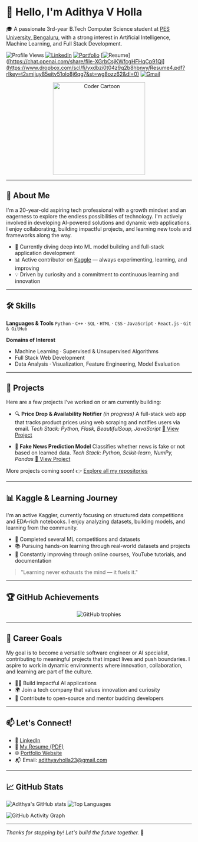 # 👋 Hello, I'm Adithya V Holla

🎓 A passionate 3rd-year B.Tech Computer Science student at [PES University, Bengaluru](https://www.pes.edu/), with a strong interest in Artificial Intelligence, Machine Learning, and Full Stack Development.

![Profile Views](https://komarev.com/ghpvc/?username=Adithya-Holla&label=Profile%20views&color=0e75b6&style=flat)
[![LinkedIn](https://img.shields.io/badge/LinkedIn-Adithya%20V%20Holla-blue?logo=linkedin)](https://www.linkedin.com/in/adiholla/)
[![Portfolio](https://img.shields.io/badge/Portfolio-HollaAI-green?logo=google-chrome)](https://hollai.onrender.com)
[![Resume](https://img.shields.io/badge/Resume-AdithyaVHolla-orange)]([https://chat.openai.com/share/file-XGrbCsjKWfcgHFHqCp91Qj](https://www.dropbox.com/scl/fi/vxdbzi0t04z9q2b8hbnvy/Resume4.pdf?rlkey=t2smijuy85eitv51olo8j6qg7&st=wg8ozz62&dl=0)
[![Gmail](https://img.shields.io/badge/Email-adithyavholla23%40gmail.com-red?logo=gmail)](mailto:adithyavholla23@gmail.com)

<p align="center">
  <img src="https://i.pinimg.com/originals/06/f3/aa/06f3aadfba3c4bba2e986463f1e5500c.gif" width="250" alt="Coder Cartoon">
</p>

---

## 🚀 About Me

I'm a 20-year-old aspiring tech professional with a growth mindset and an eagerness to explore the endless possibilities of technology. I'm actively involved in developing AI-powered solutions and dynamic web applications. I enjoy collaborating, building impactful projects, and learning new tools and frameworks along the way.

* 🎯 Currently diving deep into ML model building and full-stack application development
* 📊 Active contributor on [Kaggle](https://www.kaggle.com/) — always experimenting, learning, and improving
* 💡 Driven by curiosity and a commitment to continuous learning and innovation

---

## 🛠️ Skills

**Languages & Tools**
`Python` · `C++` · `SQL` · `HTML` · `CSS` · `JavaScript` · `React.js` · `Git & GitHub`

**Domains of Interest**

* Machine Learning · Supervised & Unsupervised Algorithms
* Full Stack Web Development
* Data Analysis · Visualization, Feature Engineering, Model Evaluation

---

## 📂 Projects

Here are a few projects I've worked on or am currently building:

* 🔍 **Price Drop & Availability Notifier** *(in progress)*
  A full-stack web app that tracks product prices using web scraping and notifies users via email.
  *Tech Stack: Python, Flask, BeautifulSoup, JavaScript*
  [🔗 View Project](#)

* 🤖 **Fake News Prediction Model**
  Classifies whether news is fake or not based on learned data.
  *Tech Stack: Python, Scikit-learn, NumPy, Pandas*
  [🔗 View Project](https://github.com/Hollas-Machine-Learning-Projects/Fake_news_prediction_using_logistic_regression)

More projects coming soon!
👉 [Explore all my repositories](https://github.com/Adithya-Holla)

---

## 📊 Kaggle & Learning Journey

I'm an active Kaggler, currently focusing on structured data competitions and EDA-rich notebooks. I enjoy analyzing datasets, building models, and learning from the community.

* 🥇 Completed several ML competitions and datasets
* 📚 Pursuing hands-on learning through real-world datasets and projects
* 💼 Constantly improving through online courses, YouTube tutorials, and documentation

> "Learning never exhausts the mind — it fuels it."

---

## 🏆 GitHub Achievements

<p align="center">
  <img src="https://github-profile-trophy.vercel.app/?username=adithyaholla&theme=flat&no-frame=true&margin-w=10&column=7" alt="GitHub trophies" />
</p>

---

## 🎯 Career Goals

My goal is to become a versatile software engineer or AI specialist, contributing to meaningful projects that impact lives and push boundaries. I aspire to work in dynamic environments where innovation, collaboration, and learning are part of the culture.

* 👨‍💻 Build impactful AI applications
* 🌍 Join a tech company that values innovation and curiosity
* 🤝 Contribute to open-source and mentor budding developers

---

## 📫 Let's Connect!

* 💼 [LinkedIn](https://www.linkedin.com/in/adiholla/)
* 📂 [My Resume (PDF)](https://www.dropbox.com/scl/fi/vxdbzi0t04z9q2b8hbnvy/Resume4.pdf?rlkey=t2smijuy85eitv51olo8j6qg7&st=wg8ozz62&dl=0)
* 🌐 [Portfolio Website](https://hollai.onrender.com)
* 📬 Email: [adithyavholla23@gmail.com](mailto:adithyavholla23@gmail.com)

---

## 📈 GitHub Stats

![Adithya's GitHub stats](https://github-readme-stats.vercel.app/api?username=Adithya-Holla&show_icons=true&theme=tokyonight)
![Top Languages](https://github-readme-stats.vercel.app/api/top-langs/?username=Adithya-Holla&layout=compact&theme=tokyonight)

![GitHub Activity Graph](https://github-readme-activity-graph.vercel.app/graph?username=Adithya-Holla&theme=tokyo-night)

---

*Thanks for stopping by! Let's build the future together.* 🚀
